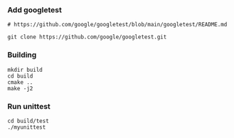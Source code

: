 ### Add googletest
```
# https://github.com/google/googletest/blob/main/googletest/README.md

git clone https://github.com/google/googletest.git
```

### Building
```
mkdir build
cd build
cmake ..
make -j2
```

### Run unittest
```
cd build/test
./myunittest
```